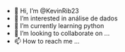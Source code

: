 - 👋 Hi, I’m @KevinRib23
- 👀 I’m interested in análise de dados
- 🌱 I’m currently learning python
- 💞️ I’m looking to collaborate on ...
- 📫 How to reach me ...

<!---
KevinRib23/KevinRib23 is a ✨ special ✨ repository because its `README.md` (this file) appears on your GitHub profile.
You can click the Preview link to take a look at your changes.
--->
